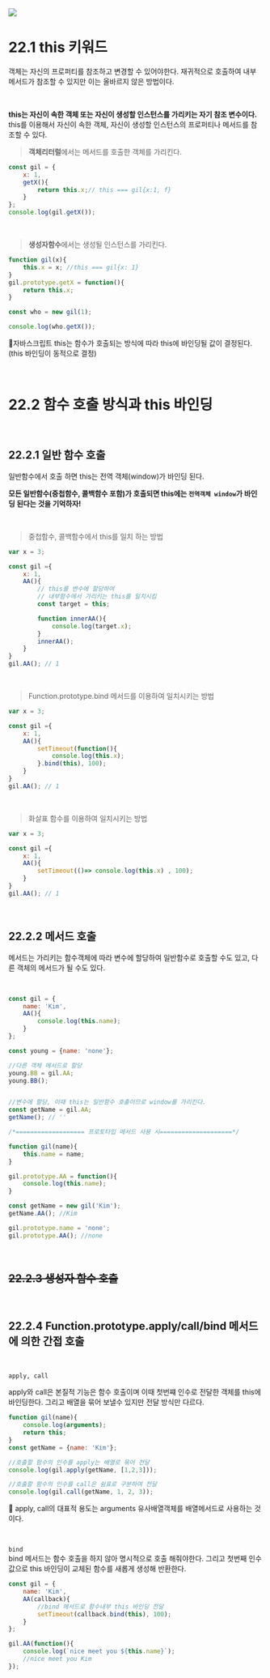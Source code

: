 <img src="https://capsule-render.vercel.app/api?type=waving&color=gradient&customColorList=1&height=200&section=header&text=Chapter22.%20this&fontSize=50">

# **22.1 this 키워드**
객체는 자신의 프로퍼티를 참조하고 변경할 수 있어야한다. 재귀적으로 호출하여 내부 메서드가 참조할 수 있지만 이는 올바르지 않은 방법이다.

<br>

**this는 자신이 속한 객체 또는 자신이 생성할 인스턴스를 가리키는 자기 참조 변수이다.** this를 이용해서 자신이 속한 객체, 자신이 생성할 인스턴스의 프로퍼티나 메서드를 참조할 수 있다.

> **객체리터럴**에서는 메서드를 호출한 객체를 가리킨다.

```js
const gil = {
    x: 1,
    getX(){
        return this.x;// this === gil{x:1, f}
    }
};
console.log(gil.getX());
```
<br>

> **생성자함수**에서는 생성될 인스턴스를 가리킨다.

```js
function gil(x){
    this.x = x; //this === gil{x: 1}
}
gil.prototype.getX = function(){
    return this.x;
}

const who = new gil(1);

console.log(who.getX());
```

📌자바스크립트 this는 함수가 호출되는 방식에 따라 this에 바인딩될 값이 결정된다.(this 바인딩이 동적으로 결정)

<br>

# **22.2 함수 호출 방식과 this 바인딩**

<br>

## **22.2.1 일반 함수 호출**
일반함수에서 호출 하면 this는 전역 객체(window)가 바인딩 된다.<br>

**모든 일반함수(중첩함수, 콜백함수 포함)가 호출되면 this에는 ```전역객체 window```가 바인딩 된다는 것을 기억하자!**

<br>

>중첩함수, 콜백함수에서 this를 일치 하는 방법

```js
var x = 3;

const gil ={
    x: 1,
    AA(){
        // this를 변수에 할당하여
        // 내부함수에서 가리키는 this를 일치시킴
        const target = this;

        function innerAA(){
            console.log(target.x);
        }
        innerAA();
    }
}
gil.AA(); // 1
```

<br>

> Function.prototype.bind 메서드를 이용하여 일치시키는 방법

```js
var x = 3;

const gil ={
    x: 1,
    AA(){
        setTimeout(function(){
            console.log(this.x);
        }.bind(this), 100);
    }
}
gil.AA(); // 1
```

<br>

> 화살표 함수를 이용하여 일치시키는 방법

```js
var x = 3;

const gil ={
    x: 1,
    AA(){
        setTimeout(()=> console.log(this.x) , 100);
    }
}
gil.AA(); // 1
```

<br>

## **22.2.2 메서드 호출**
메서드는 가리키는 함수객체에 따라 변수에 할당하여 일반함수로 호출할 수도 있고, 다른 객체의 메서드가 될 수도 있다.

<br>

```js
const gil = {
    name: 'Kim',
    AA(){
        console.log(this.name);
    }
};

const young = {name: 'none'};

//다른 객체 메서드로 할당
young.BB = gil.AA;
young.BB();


//변수에 할당, 이때 this는 일반함수 호출이므로 window를 가리킨다.
const getName = gil.AA;
getName(); // ''

/*=================== 프로토타입 메서드 사용 시====================*/

function gil(name){
    this.name = name;
}

gil.prototype.AA = function(){
    console.log(this.name);
}

const getName = new gil('Kim');
getName.AA(); //Kim

gil.prototype.name = 'none';
gil.prototype.AA(); //none
```

<br>

## ~~**22.2.3 생성자 함수 호출**~~

<br>

## **22.2.4 Function.prototype.apply/call/bind 메서드에 의한 간접 호출**

<br>

```apply, call```

apply와 call은 본질적 기능은 함수 호출이며 이때 첫번쨰 인수로 전달한 객체를 this에 바인딩한다. 그리고 배열을 묶어 보낼수 있지만 전달 방식만 다르다.

```js
function gil(name){
    console.log(arguments);
    return this;
}
const getName = {name: 'Kim'};

//호출할 함수의 인수를 apply는 배열로 묶어 전달
console.log(gil.apply(getName, [1,2,3]));

//호출할 함수의 인수를 call은 쉼표로 구분하여 전달
console.log(gil.call(getName, 1, 2, 3));
```

📌 apply, call의 대표적 용도는 arguments 유사배열객체를 배열메서드로 사용하는 것이다.

<br>

```bind``` <br>
bind 메서드는 함수 호출을 하지 않아 명시적으로 호출 해줘야한다. 그리고 첫번째 인수값으로 this 바인딩이 교체된 함수를 새롭게 생성해 반환한다.

```js
const gil = {
    name: 'Kim',
    AA(callback){
        //bind 메서드로 함수내부 this 바인딩 전달
        setTimeout(callback.bind(this), 100);
    }
};

gil.AA(function(){
    console.log(`nice meet you ${this.name}`);
    //nice meet you Kim
});
```